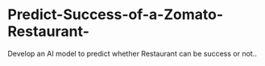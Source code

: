 # Predict-Success-of-a-Zomato-Restaurant-
Develop an AI model to predict whether Restaurant can be success or not..
